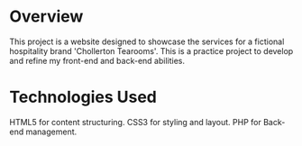 # Overview
This project is a website designed to showcase the services for a fictional hospitality brand 'Chollerton Tearooms'. This is a practice project to develop and refine my front-end and back-end abilities.

# Technologies Used
HTML5 for content structuring. 
CSS3 for styling and layout. 
PHP for Back-end management.
